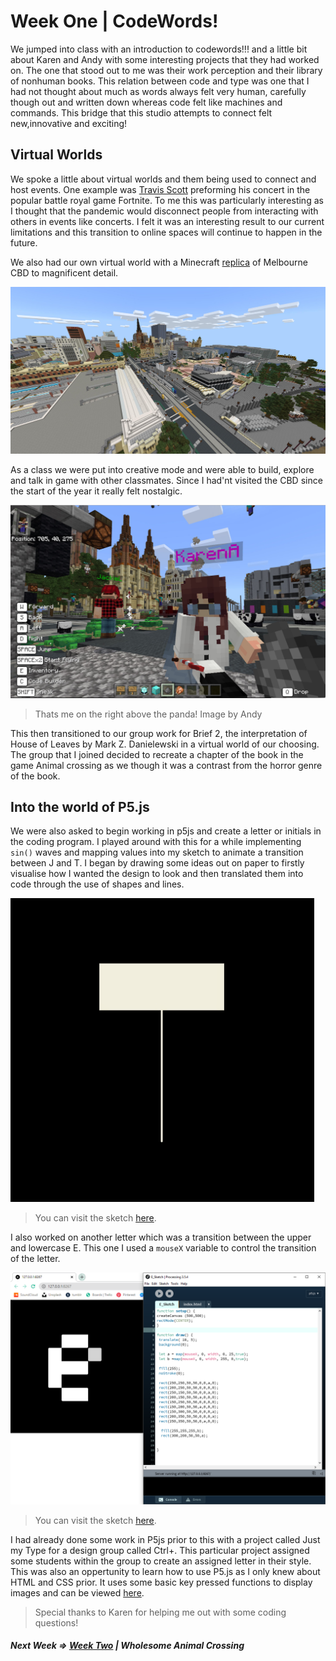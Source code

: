 # Week One | CodeWords!

We jumped into class with an introduction to codewords!!! and a little bit about Karen and Andy with some interesting projects that they had worked on. The one that stood out to me was their work perception and their library of nonhuman books. This relation between code and type was one that I had not thought about much as words always felt very human, carefully though out and written down whereas code felt like machines and commands. This bridge that this studio attempts to connect felt new,innovative and exciting!

## Virtual Worlds
We spoke a little about virtual worlds and them being used to connect and host events. One example was [Travis Scott](https://www.youtube.com/watch?v=wYeFAlVC8qU) preforming his concert in the popular battle royal game Fortnite. To me this was particularly interesting as I thought that the pandemic would disconnect people from interacting with others in events like concerts. I felt it was an interesting result to our current limitations and this transition to online spaces will continue to happen in the future. 


We also had our own virtual world with a Minecraft [replica](http://fuse.education.vic.gov.au/Resource/LandingPage?objectId=31466a40-3da7-4b02-9d36-c3cd1bdff365) of Melbourne CBD to magnificent detail.

![](Mine2.jpg)

As a class we were put into creative mode and were able to build, explore and talk in game with other classmates. Since I had'nt visited the CBD since the start of the year it really felt nostalgic. 

![](Mine.jpg)
>Thats me on the right above the panda! Image by Andy


This then transitioned to our group work for Brief 2, the interpretation of House of Leaves by Mark Z. Danielewski in a virtual world of our choosing. The group that I joined decided to recreate a chapter of the book in the game Animal crossing as we though it was a contrast from the horror genre of the book. 

## Into the world of P5.js
We were also asked to begin working in p5js and create a letter or initials in the coding program. I played around with this for a while implementing `sin()` waves and mapping values into my sketch to animate a transition between J and T. I began by drawing some ideas out on paper to firstly visualise how I wanted the design to look and then translated them into code through the use of shapes and lines. 

![](gif1.gif)
> You can visit the sketch [here](https://jamtt.github.io/Codewords/Files/JT_Sketch/). 

I also worked on another letter which was a transition between the upper and lowercase E. This one I used a `mouseX` variable to control the transition of the letter.

![](e.PNG)
> You can visit the sketch [here](https://jamtt.github.io/Codewords/Files/E_Sketch/).

I had already done some work in P5js prior to this with a project called Just my Type for a design group called Ctrl+. This particular project assigned some students within the group to create an assigned letter in their style. This was also an oppertunity to learn how to use P5.js as I only knew about HTML and CSS prior. It uses some basic key pressed functions to display images and can be viewed [here](http://www.ctrlplus.club/). 
> Special thanks to Karen for helping me out with some coding questions! 

##### Next Week => <a href="./Week 2">Week Two</a> | Wholesome Animal Crossing


